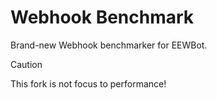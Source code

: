# Webhook Benchmark
 Brand-new Webhook benchmarker for EEWBot.

> [!CAUTION]
> This fork is not focus to performance!
